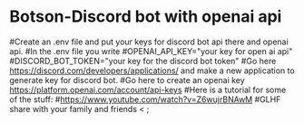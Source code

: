 # Botson-Discord bot with openai api 
#Create an .env file and put your keys for discord bot api there and openai api.
#In the .env file you write 
#OPENAI_API_KEY="your key for open ai api"
#DISCORD_BOT_TOKEN="your key for the discord bot token"
#Go here https://discord.com/developers/applications/ and make a new application to generate key for discord bot. 
#Go here to create an openai key https://platform.openai.com/account/api-keys 
#Here is a tutorial for some of the stuff:
#https://www.youtube.com/watch?v=Z6wujrBNAwM
#GLHF share with your family and friends < ; 


